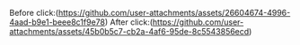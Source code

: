 Before click:(https://github.com/user-attachments/assets/26604674-4996-4aad-b9e1-beee8c1f9e78)
After click:(https://github.com/user-attachments/assets/45b0b5c7-cb2a-4af6-95de-8c5543856ecd)
